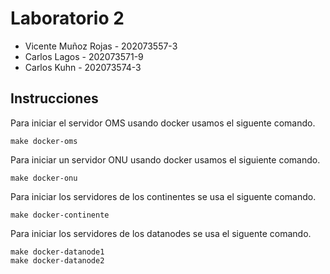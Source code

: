 # Laboratorio 2 #

* Vicente Muñoz Rojas - 202073557-3
* Carlos Lagos - 202073571-9
* Carlos Kuhn - 202073574-3


## Instrucciones 
Para iniciar el servidor OMS usando docker usamos el siguente comando.
```
make docker-oms
```
Para iniciar un servidor ONU usando docker usamos el siguiente comando. 
```
make docker-onu
```
Para iniciar los servidores de los continentes se usa el siguente comando.
```
make docker-continente
```
Para iniciar los servidores de los datanodes se usa el siguente comando.
```
make docker-datanode1
make docker-datanode2
```
